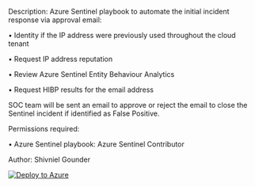 Description: Azure Sentinel playbook to automate the initial incident response via approval email:

• Identity if the IP address were previously used throughout the cloud tenant

• Request IP address reputation

• Review Azure Sentinel Entity Behaviour Analytics

• Request HIBP results for the email address

SOC team will be sent an email to approve or reject the email to close the Sentinel incident if identified as False Positive.

Permissions required:

• Azure Sentinel playbook: Azure Sentinel Contributor

Author: Shivniel Gounder

[![Deploy to Azure](https://aka.ms/deploytoazurebutton)](https://portal.azure.com/#create/Microsoft.Template/uri/https%3A%2F%2Fraw.githubusercontent.com%2FShivniel%2FAzure%2Fmain%2FAzure%2520Sentinel%2FAzure%2520Sentinel%2520Playbooks%2FInitialTriage%2Fazuredeploy.json)
